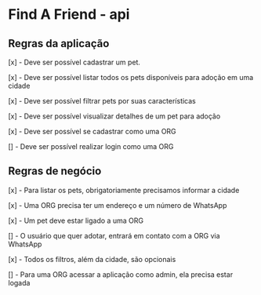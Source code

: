# Find A Friend - api

## Regras da aplicação

[x] - Deve ser possível cadastrar um pet.

[x] - Deve ser possível listar todos os pets disponíveis para adoção em uma cidade

[x] - Deve ser possível filtrar pets por suas características

[x] - Deve ser possível visualizar detalhes de um pet para adoção

[x] - Deve ser possível se cadastrar como uma ORG

[] - Deve ser possível realizar login como uma ORG

## Regras de negócio

[x] - Para listar os pets, obrigatoriamente precisamos informar a cidade

[x] - Uma ORG precisa ter um endereço e um número de WhatsApp

[x] - Um pet deve estar ligado a uma ORG

[] - O usuário que quer adotar, entrará em contato com a ORG via WhatsApp

[x] - Todos os filtros, além da cidade, são opcionais

[] - Para uma ORG acessar a aplicação como admin, ela precisa estar logada